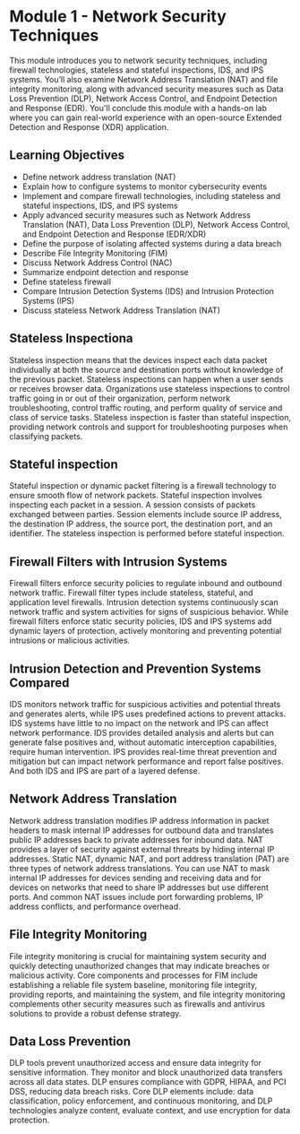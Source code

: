 # Module 1 - Network Security Techniques

This module introduces you to network security techniques, including firewall technologies, stateless and stateful inspections, IDS, and IPS systems. You’ll also examine Network Address Translation (NAT) and file integrity monitoring, along with advanced security measures such as Data Loss Prevention (DLP), Network Access Control, and Endpoint Detection and Response (EDR). You'll conclude this module with a hands-on lab where you can gain real-world experience with an open-source Extended Detection and Response (XDR) application.

## Learning Objectives
- Define network address translation (NAT)
- Explain how to configure systems to monitor cybersecurity events
- Implement and compare firewall technologies, including stateless and stateful inspections, IDS, and IPS systems
- Apply advanced security measures such as Network Address Translation (NAT), Data Loss Prevention (DLP), Network Access Control, and Endpoint Detection and Response (EDR/XDR)
- Define the purpose of isolating affected systems during a data breach
- Describe File Integrity Monitoring (FIM)
- Discuss Network Address Control (NAC)
- Summarize endpoint detection and response
- Define stateless firewall
- Compare Intrusion Detection Systems (IDS) and Intrusion Protection Systems (IPS)
- Discuss stateless Network Address Translation (NAT)

## Stateless Inspectiona 
Stateless inspection means that the devices inspect each data packet individually at both the source and destination ports without knowledge of the previous packet. Stateless inspections can happen when a user sends or receives browser data. Organizations use stateless inspections to control traffic going in or out of their organization, perform network troubleshooting, control traffic routing, and perform quality of service and class of service tasks. Stateless inspection is faster than stateful inspection, providing network controls and support for troubleshooting purposes when classifying packets.

## Stateful inspection
Stateful inspection or dynamic packet filtering is a firewall technology to ensure smooth flow of network packets. Stateful inspection involves inspecting each packet in a session. A session consists of packets exchanged between parties. Session elements include source IP address, the destination IP address, the source port, the destination port, and an identifier. The stateless inspection is performed before stateful inspection.

## Firewall Filters with Intrusion Systems
Firewall filters enforce security policies to regulate inbound and outbound network traffic. Firewall filter types include stateless, stateful, and application level firewalls. Intrusion detection systems continuously scan network traffic and system activities for signs of suspicious behavior. While firewall filters enforce static security policies, IDS and IPS systems add dynamic layers of protection, actively monitoring and preventing potential intrusions or malicious activities.

## Intrusion Detection and Prevention Systems Compared
IDS monitors network traffic for suspicious activities and potential threats and generates alerts, while IPS uses predefined actions to prevent attacks. IDS systems have little to no impact on the network and IPS can affect network performance. IDS provides detailed analysis and alerts but can generate false positives and, without automatic interception capabilities, require human intervention. IPS provides real-time threat prevention and mitigation but can impact network performance and report false positives. And both IDS and IPS are part of a layered defense.

## Network Address Translation
Network address translation modifies IP address information in packet headers to mask internal IP addresses for outbound data and translates public IP addresses back to private addresses for inbound data. NAT provides a layer of security against external threats by hiding internal IP addresses. Static NAT, dynamic NAT, and port address translation (PAT) are three types of network address translations. You can use NAT to mask internal IP addresses for devices sending and receiving data and for devices on networks that need to share IP addresses but use different ports. And common NAT issues include port forwarding problems, IP address conflicts, and performance overhead.

## File Integrity Monitoring
File integrity monitoring is crucial for maintaining system security and quickly detecting unauthorized changes that may indicate breaches or malicious activity. Core components and processes for FIM include establishing a reliable file system baseline, monitoring file integrity, providing reports, and maintaining the system, and file integrity monitoring complements other security measures such as firewalls and antivirus solutions to provide a robust defense strategy.

## Data Loss Prevention
DLP tools prevent unauthorized access and ensure data integrity for sensitive information. They monitor and block unauthorized data transfers across all data states. DLP ensures compliance with GDPR, HIPAA, and PCI DSS, reducing data breach risks. Core DLP elements include: data classification, policy enforcement, and continuous monitoring, and DLP technologies analyze content, evaluate context, and use encryption for data protection.
